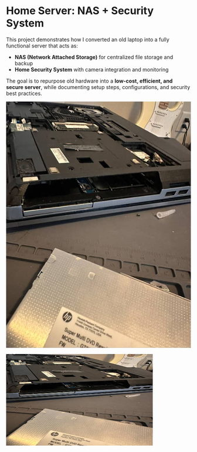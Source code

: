 # Home Server: NAS + Security System

This project demonstrates how I converted an old laptop into a fully functional server that acts as:
- **NAS (Network Attached Storage)** for centralized file storage and backup
- **Home Security System** with camera integration and monitoring

The goal is to repurpose old hardware into a **low-cost, efficient, and secure server**, while documenting setup steps, configurations, and security best practices.

![ImageForRef1](Ref1.jpg)

<img src="Ref1.jpg" width="400" height="250" alt=“Ref1” /> 
